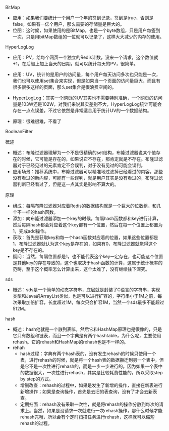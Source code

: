BitMap

- 应用：如果我们要统计一个用户一个年的签到记录，签到是true，否则是false，如果有一亿个用户，那么需要的存储量是巨大的。
- 位图：这时候，如果使用的是BitMap，也是一个byte数组，只是用户每签到一次，只是用bitMap数组的一位就可以记录了，这样大大减少的内存的使用。

HyperLogLog

- 应用：PV，给每个网页一个独立的Redis计数，没来一个请求，这个数值就+1，在后缀上加上当天的日期，就可以统计每天的PV，很简单。
- 应用：UV，统计的是用户的访问量，每个用户每天访问多次也只能是一次，我们也可以使用set集合来实现，但是如果当一个页面的访问量巨大，而且有很多很多这样的页面，那么set集合是很浪费空间的。
- HyperLogLog：其实一个网页的UV其实也不需要特别准确，一个网页的访问量是103W还是102W，对我们来说其实差别不大，HyperLogLog统计可能会存在一点点误差，不过它依然是非常适合用于统计UV的一个数据结构。

- 原理：很难很难，不看了

BooleanFilter

概述

- 概述：布隆过滤器理解为一个不是很精确的set结构，布隆过滤器说某个值存在的时候，它可能是存在的，如果说它不存在，那肯定就是不存在。布隆过滤器对于已经见过的元素肯定不会误判，对于没有见过的可能会误判。
- 应用场景：推荐系统中，布隆过滤器可以精准地过滤掉已经看过的内容，那些没有看过的新内容，可能有一些误判，就是用户其实是没有看过的，布隆过滤器判断已经看过了，但是这一点其实是影响不算大的。

原理

- 组成：每隔布隆过滤器对应着Redis的数据结构就是一个巨大的位数组，和几个不一样的hash函数。
- 添加：向布隆过滤器添加一个key的时候，每隔hash函数都和key进行计算，然后每隔hash都会对应着这个key都有一个位置，然后在每一个位置上都置为1，完成add操作。
- 获取：首先是获取key和每一个hash函数对应着的位置，如果这些位置都是1，布隆过滤器就认为这个key是存在的，如果有0，布隆过滤器就觉得这个key是不存在的。
- 疑问：当然，每隔位置都是1，也不能代表这个key一定存在，也可能这个位置是其他key的存在导致的，这个也取决于hash函数的计算，这属于统计概率的范畴，至于这个概率怎么计算出来，这个太难了，没有继续往下深究。


sds

- 概述：sds是一个简单的动态字符串，底层就是封装了C语言的字符串，实现类型和Java的ArrayList类似，也是可以进行扩容的，字符串小于1M之前，每次采取加倍扩容，长度超过1M，每次只会扩容1M，当然一个sds最多不能超过512M。

hash

- 概述：hash他就是一个散列表嘛，然后它和HashMap原理也是很像的，只是它只有数组和链表，而且一个字典是有两个hashtable，为什么呢，主要使用rehash。它的rehash和HashMap的rehash也是不一样的。
- rehah
  - hash过程：字典有两个hash表的，没有发生rehash的时候只使用一个表，进行rehash的时候，就是将一个hash表的数据搬迁到另一个表中，但是它不是一次性进行rehash的，而是一步一步进行的。因为如果一个表中的数据很大，一次性进行rehash，其实是比较耗费性能的，所以采取step by step的方式。
  - 增删改查：rehash的过程中，如果是发生了新增的操作，直接在新表进行新增操作；如果是查询操作，首先是去旧的表查询，没有了才会去新表查。
  - 定期扫面：rehash没有采取一次性，就是将rehash的操作分散到每次的请求上。当然，如果是没请求一次就进行一次rehash操作，那什么时候才能rehash完哦，所以会有个定时扫描任务进行rehash，这样就可以缩短rehash的过程。
